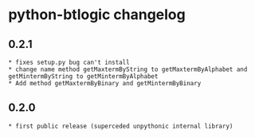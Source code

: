 python-btlogic changelog
==========================

0.2.1
-----
    * fixes setup.py bug can't install
    * change name method getMaxtermByString to getMaxtermByAlphabet and getMintermByString to getMintermByAlphabet
	* Add method getMaxtermByBinary and getMintermByBinary

0.2.0
-----
    * first public release (superceded unpythonic internal library)

